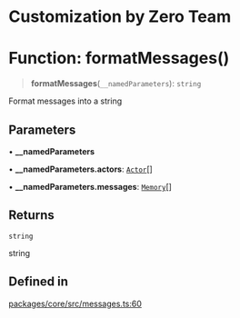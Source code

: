 # Customization by Zero Team

# Function: formatMessages()

> **formatMessages**(`__namedParameters`): `string`

Format messages into a string

## Parameters

• **\_\_namedParameters**

• **\_\_namedParameters.actors**: [`Actor`](../interfaces/Actor.md)[]

• **\_\_namedParameters.messages**: [`Memory`](../interfaces/Memory.md)[]

## Returns

`string`

string

## Defined in

[packages/core/src/messages.ts:60](https://github.com/elizaos/eliza/blob/7fcf54e7fb2ba027d110afcc319c0b01b3f181dc/packages/core/src/messages.ts#L60)

